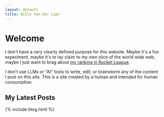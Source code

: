 ```yaml
---
layout: default
title: Billy Van Der Laar
---
```


# Welcome

I don't have a very clearly defined purpose for this website. Maybe it's a fun experiment, maybe it's to lay claim to my
own slice of the world wide web, maybe I just want to brag about [my ranking in Rocket League](/ranks/).

I don't use LLMs or "AI" tools to write, edit, or brainstorm any of the content I post on this site. This is a site
created by a human and intended for human consumption.

## My Latest Posts

{% include blog.html %}
